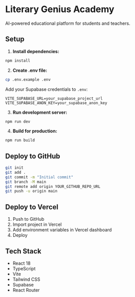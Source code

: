 # Literary Genius Academy

AI-powered educational platform for students and teachers.

## Setup

1. **Install dependencies:**
```bash
npm install
```

2. **Create .env file:**
```bash
cp .env.example .env
```

Add your Supabase credentials to `.env`:
```
VITE_SUPABASE_URL=your_supabase_project_url
VITE_SUPABASE_ANON_KEY=your_supabase_anon_key
```

3. **Run development server:**
```bash
npm run dev
```

4. **Build for production:**
```bash
npm run build
```

## Deploy to GitHub

```bash
git init
git add .
git commit -m "Initial commit"
git branch -M main
git remote add origin YOUR_GITHUB_REPO_URL
git push -u origin main
```

## Deploy to Vercel

1. Push to GitHub
2. Import project in Vercel
3. Add environment variables in Vercel dashboard
4. Deploy

## Tech Stack

- React 18
- TypeScript
- Vite
- Tailwind CSS
- Supabase
- React Router
